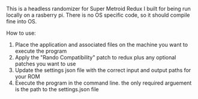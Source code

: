 This is a headless randomizer for Super Metroid Redux I built for being run locally on a rasberry pi. There is no OS specific code, so it should compile fine into OS.

How to use:

1. Place the application and associated files on the machine you want to execute the program
2. Apply the "Rando Compatibility" patch to redux plus any optional patches you want to use
3. Update the settings json file with the correct input and output paths for your ROM
4. Execute the program in the command line. the only required arguement is the path to the settings.json file

